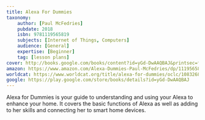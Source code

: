 ```yaml
---
title: Alexa For Dummies
taxonomy:
	author: [Paul McFedries]
	pubdate: 2018
	isbn: 9781119565819
	subjects: [Internet of Things, Computers]
	audience: [General]
	expertise: [Beginner]
	tag: [lesson plans]
cover: http://books.google.com/books/content?id=yGd-DwAAQBAJ&printsec=frontcover&img=1&zoom=1&edge=curl&source=gbs_api
amazon: https://www.amazon.com/Alexa-Dummies-Paul-McFedries/dp/1119565863/ref=sr_1_1?keywords=Alexa+for+Dummies.&qid=1575492538&sr=8-1
worldcat: https://www.worldcat.org/title/alexa-for-dummies/oclc/1083268734&referer=brief_results
google: https://play.google.com/store/books/details?id=yGd-DwAAQBAJ
---
```

Alexa for Dummies is your guide to understanding and using your Alexa to enhance your home.  It covers the basic functions of Alexa as well as adding to her skills and connecting her to smart home devices.